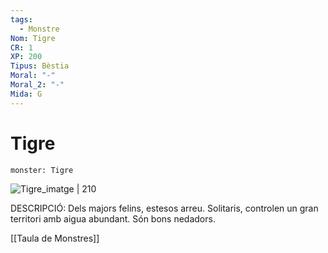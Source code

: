 ```yaml
---
tags:
  - Monstre
Nom: Tigre
CR: 1
XP: 200
Tipus: Bèstia
Moral: "-"
Moral_2: "-"
Mida: G
---
```

# Tigre

```statblock
monster: Tigre
```

![Tigre_imatge | 210](https://officialpsds.com/imageview/7w/pp/7wppm5_large.png?1521316461)

DESCRIPCIÓ: 
Dels majors felins, estesos arreu. Solitaris, controlen un gran territori amb aigua abundant. Són bons nedadors.

[[Taula de Monstres]]